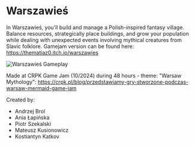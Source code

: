 # Warszawieś

In Warszawieś, you'll build and manage a Polish-inspired fantasy village. Balance resources, strategically place buildings, and grow your population while dealing with unexpected events involving mythical creatures from Slavic folklore.
Gamejam version can be found here: https://thematiaz0.itch.io/warszawies


![Warszawieś Gameplay](Media/Warszawies_Gameplay.gif)

Made at CRPK Game Jam (10/2024) during 48 hours - theme: "Warsaw Mythology": https://crpk.pl/blog/przedstawiamy-gry-stworzone-podczas-warsaw-mermaid-game-jam

Created by:
- Andrzej Brol
- Ania Łapińska
- Piotr Szekalski
- Mateusz Kusionowicz
- Kostiantyn Katkov
